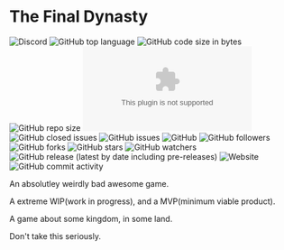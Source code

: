 # The Final Dynasty
![Discord](https://img.shields.io/discord/602553226876682291?color=blue&label=discord&logo=discord) ![GitHub top language](https://img.shields.io/github/languages/top/MintStudios/thefinaldynasty?color=orange) ![GitHub code size in bytes](https://img.shields.io/github/languages/code-size/MintStudios/thefinaldynasty?color=success) ![GitHub repo size](https://img.shields.io/github/repo-size/MintStudios/thefinaldynasty?color=yellow) ![GitHub file size in bytes](https://img.shields.io/github/size/MintStudios/thefinaldynasty/project.zip?color=red&label=project.zip%20size) ![GitHub closed issues](https://img.shields.io/github/issues-closed-raw/MintStudios/thefinaldynasty) ![GitHub issues](https://img.shields.io/github/issues-raw/MintStudios/thefinaldynasty?color=red) ![GitHub](https://img.shields.io/github/license/MintStudios/thefinaldynasty?color=brightgreen) ![GitHub followers](https://img.shields.io/github/followers/MintStudios?label=Follow&style=social) ![GitHub forks](https://img.shields.io/github/forks/MintStudios/thefinaldynasty?label=Fork&style=social) ![GitHub stars](https://img.shields.io/github/stars/MintStudios/thefinaldynasty?style=social) ![GitHub watchers](https://img.shields.io/github/watchers/MintStudios/thefinaldynasty?label=Watch&style=social) ![GitHub release (latest by date including pre-releases)](https://img.shields.io/github/v/release/MintStudios/thefinaldynasty?color=ff0000&include_prereleases) ![Website](https://img.shields.io/website?down_color=red&down_message=offline&up_color=brightgreen&up_message=online&url=https%3A%2F%2Fmintstudios.github.io%2Fthefinaldynasty%2F) ![GitHub commit activity](https://img.shields.io/github/commit-activity/m/MintStudios/thefinaldynasty)

An absolutley weirdly bad awesome game.

A extreme WIP(work in progress), and a MVP(minimum viable product).

A game about some kingdom, in some land.

Don't take this seriously.
